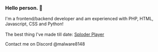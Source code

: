### Hello person. 👋

I'm a frontend/backend developer and am experienced with PHP, HTML, Javascript, CSS and Python!
<br><br>
The best thing I've made till date: <a href="https://github.com/Sploder-Saptarshi/Sploder-Player">Sploder Player</a>

Contact me on Discord @malware8148
<!--
**Sploder-Saptarshi/Sploder-Saptarshi** is a ✨ _special_ ✨ repository because its `README.md` (this file) appears on your GitHub profile.

Here are some ideas to get you started:

- 🔭 I’m currently working on ...
- 🌱 I’m currently learning ...
- 👯 I’m looking to collaborate on ...
- 🤔 I’m looking for help with ...
- 💬 Ask me about ...
- 📫 How to reach me: ...
- 😄 Pronouns: ...
- ⚡ Fun fact: ...
-->
